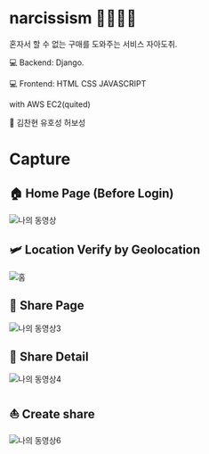 
# narcissism 👨‍👩‍👧‍👦


혼자서 할 수 없는 구매를 도와주는 서비스 자아도취.

💻 Backend: Django. 

💻 Frontend: HTML CSS JAVASCRIPT

with AWS EC2(quited)

🤟 김찬현 유호성 허보성 


# Capture

## 🏠 Home Page (Before Login)
![나의 동영상](https://user-images.githubusercontent.com/33655186/110124927-0ee93480-7e06-11eb-823b-7b34c67e4fe2.jpg)


## 🛩 Location Verify by Geolocation
![홈](https://user-images.githubusercontent.com/33655186/110124760-d5182e00-7e05-11eb-86b2-0a0fd8550fcf.jpg)


## 🛶 Share Page
![나의 동영상3](https://user-images.githubusercontent.com/33655186/110124997-288a7c00-7e06-11eb-8688-23476945e689.jpg)

## 🛶 Share Detail
![나의 동영상4](https://user-images.githubusercontent.com/33655186/110125020-30e2b700-7e06-11eb-817d-2f5fecc7e69f.jpg)


## ⛵️ Create share

![나의 동영상6](https://user-images.githubusercontent.com/33655186/110125063-3d670f80-7e06-11eb-8d56-f37b78136594.jpg)
